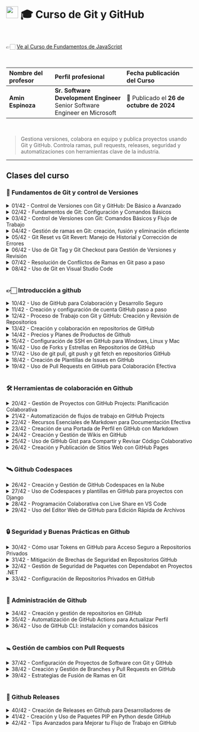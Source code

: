 # <img width="32px" src="https://static.platzi.com/media/achievements/badge-8-738d990a-87e0-488a-b069-6ac164a2790c.png"/> 🎓 Curso de Git y GitHub

  <br/>

  👉🏻 [Ve al Curso de Fundamentos de JavaScript](https://platzi.com/cursos/gitgithub)
  
  <br/>

  | Nombre del profesor | Perfil profesional | Fecha publicación del Curso |
  | :--- | :--- | :--- |
  | **Amin Espinoza** | **Sr. Software Development Engineer** <br/> Senior Software Engineer en Microsoft | 📅 Publicado el **26 de octubre de 2024** |
  <br/>

> Gestiona versiones, colabora en equipo y publica proyectos usando Git y GitHub. Controla ramas, pull requests, releases, seguridad y automatizaciones con herramientas clave de la industria.

---

## Clases del curso

### 🔰 Fundamentos de Git y control de Versiones
<details>
  <summary>01/42 - Control de Versiones con Git y GitHub: De Básico a Avanzado</summary>
  <br/>

  ### Antes de GIT: el desorden absoluto

  Antes de **GIT**, los desarrolladores gestionaban versiones manualmente, lo que era ineficiente y propenso a errores. Su llegada revolucionó la industria gracias a su simplicidad, convirtiéndose en el estándar para la programación.
  <br/>

  ### ¿Quién creó GIT?
  El creador de **GIT** es **Linus Torvalds**, el mismo que desarrolló el kernel de **Linux**. Diseñó **GIT** para resolver sus propios problemas de control de versiones, y su impacto ha sido tan grande que hoy en día es una herramienta esencial en el desarrollo de software.
  <br/>

  ### ¿Por qué deberías aprender GIT?
  Desde que escribes tu primer **"Hola, mundo"**, necesitas gestionar tu código de manera eficiente. Aprender **GIT** es fundamental para:

  - **Trabajar en equipo** dentro de una empresa.
  - **Publicar tu trabajo** individual y colaborar en proyectos de otros desarrolladores.
  - **Mantener un historial de cambios** y revertir errores sin perder el progreso.

  Hoy en día, casi ningún producto de software es creado por una sola persona. Siempre hay equipos detrás, y **GIT** es la clave para que todo funcione sin problemas.
  <br/>

  ### GIT y GITHUB: aliados del desarrollo
  - **GIT** funciona en tu máquina local mediante la terminal o editores como **Visual Studio Code**.
  - Sus comandos principales incluyen: **merge, pull, commit, push**, entre otros.
  - Si deseas colaborar con otros, usarás plataformas como **GITHUB**, donde podrás almacenar y gestionar versiones de código en la nube.

  **GITHUB** ha crecido enormemente en los últimos años, añadiendo herramientas que aumentan la productividad y facilitan el trabajo en equipo.
  <br/>

  ### ¿Qué aprenderás en este curso?
  En este curso, aprenderás a:

  ✔ Configurar **GIT** en tu computadora.

  ✔ Crear repositorios locales y modificar archivos.

  ✔ Trabajar con ramas y fusionarlas correctamente.

  ✔ Gestionar un flujo de trabajo profesional con **GIT y GITHUB**.

  ✔ Integrar colaboradores, revisar cambios y resolver conflictos.

  ✔ Utilizar herramientas avanzadas como **Codespaces** y automatizaciones.


  ### Tu ventaja sobre otros desarrolladores
  Muchos dicen que saben **GIT**, pero solo manejan lo básico. En este curso, irás más allá: no solo aprenderás a hacer **commit, pull y push**, sino que también dominarás herramientas avanzadas que te harán destacar en la industria.
  <br/>

  ### ¿Qué necesitas para empezar?
  Solo conocimientos básicos de la terminal, como:
  - Crear y mover archivos y directorios.
  - Entender lo esencial de cualquier lenguaje de programación.

  Si quieres destacar en la industria del software, la próxima clase es tu siguiente paso. ¡Nos vemos allá! 🚀
  <br/><br/>

</details>

<details>
  <summary>02/42 - Fundamentos de Git: Configuración y Comandos Básicos</summary>
  <br/>

  > Resumen  Trabajar con Git en la terminal permite a los desarrolladores gestionar sus proyectos de manera eficiente. A continuación, revisamos cómo instalar, configurar y utilizar Git en Linux, Mac y WSL de Windows, junto con algunas recomendaciones prácticas para dominar los comandos iniciales de esta herramienta.

  ## ¿Cómo confirmar que Git está instalado en tu sistema?
  Para verificar la instalación de Git:

  1. Abre la terminal y escribe el comando `git --version`.
  2. Si el comando devuelve un número de versión, Git está listo para usarse.
  3. Si no aparece la versión, revisa los recursos adjuntos donde se explican las instalaciones para cada sistema operativo.

  ## ¿Cómo crear y preparar el primer proyecto con Git?
  El primer paso para crear un proyecto en Git es:

  1. Limpia la terminal para evitar confusión visual.
  2. Crea una carpeta para el proyecto con `mkdir nombre_del_proyecto`.
  3. Navega a la carpeta con `cd nombre_del_proyecto`.

  ## ¿Cómo inicializar un repositorio en Git?
  Al estar dentro de la carpeta de tu proyecto, inicia el repositorio con:

  - `git init`: Esto crea la rama inicial “master” por defecto.

  Si prefieres la rama principal como “main”:

  1. Cambia la configuración global escribiendo `git config --global init.defaultBranch main`.
  2. Actualiza la rama en el proyecto actual con `git branch -m main`.

  ## ¿Cómo personalizar tu configuración de usuario en Git?
  Configura el nombre de usuario y correo electrónico de Git, que identificará todas tus contribuciones:

  1. Usa `git config --global user.name "Tu Nombre o Apodo"`.
  2. Configura el correo electrónico con `git config --global user.email "tu.email@example.com"`.

  **Tip:** Si necesitas corregir algún error en el comando, puedes usar la tecla de flecha hacia arriba para recuperar y editar el último comando escrito.

  ## ¿Cómo confirmar la configuración de Git?

  Para revisar tu configuración, ejecuta:

  - `git config --list`: Aquí verás los datos de usuario y el nombre de la rama principal.

  Esta configuración se aplicará a todos los repositorios que crees en adelante.

  ## ¿Qué hacer si olvidas un comando?

  Git incluye un recurso rápido y útil para recordar la sintaxis de comandos:

  1. Escribe `git help` en la terminal.
  2. Navega la lista de comandos disponibles y consulta la documentación oficial de cada uno cuando sea necesario.

  ---

  - `git config` > Configura a nivel repositorio
  - `-global` > Especifica que esta configuración es a nivel global afectando a todos los repositorios usados en el usuario actual
  - `init.defaultBranch main` > esto cambia la configuracion global al aplicar el comando `git init` para que cambie de master a main, ya que actualmente se conoce de esa manera
      
      AYUDA DE GIT MEDIO LA TERMINAL
      
  - `git --help` Esto despliga en la terminal todas la ayudas o manuales que tiene git en inglés
      
      COMANDO QUE DIFINE NOMBRE DE USUARIO ASOCIADO A LOS COMMITS
      
  - `git config` > utiliza la configuración del git
  - `-global` > indica que se aplica a nivel global
  - `user.name “pablordata”` > asocia el nombre de usuario que es el autor de los commits
      
      COMNADO QUE DEFINE EL CORREO ASOCIADO A LOS COMMITS
      
  - `git config` > utiliza la configuraciones del git
  - `-global` > indica que se aplica a nivel global
  - `user.email “pablor.data@gmail.com”` > asocia el correo del usuario que es el autor de los
      
      COMANDO QUE MUESTRA LA CONFIGURACIÓN DEL ENTORNO DEL GIT
      
  - `git config --list` > Muestra la configuración completa y activa en el entrono de git esto es a nivel del sistema, global y local### EJEMPLO DE SALIDA TIPICA`user.name=pablordata [user.email=pablor.data@gmail.com](mailto:user.email=pablor.data@gmail.com) core.editor=vim init.defaultBranch=main core.autocrlf=true`

</details>

<details>
  <summary>03/42 - Control de Versiones con Git: Comandos Básicos y Flujo de Trabajo</summary>
  <br/>

 > 💡 Aprender a utilizar Git desde los primeros pasos puede parecer desafiante, pero es esencial para registrar cambios y manejar versiones de cualquier proyecto. Siguiendo un flujo de trabajo sencillo y utilizando los comandos adecuados, puedes dominar el control de versiones y llevar un seguimiento preciso de tus archivos.

## ¿Cómo inicia el control de versiones con Git?

El primer paso es iniciar un repositorio con el comando `git init`, que crea una carpeta oculta llamada `.git` en el directorio de trabajo. Esta carpeta actúa como una bitácora, almacenando cada cambio y movimiento de los archivos que se manejan en el proyecto.

## ¿Cómo se crean y agregan archivos a Git?

Para crear un archivo desde la terminal, utiliza un editor como `nano`. Una vez creado, puedes verificar su existencia y estado con `git status`, que te mostrará el archivo como no registrado. Para incluirlo en el área de staging, donde estará listo para el commit, usa `git add nombre_del_archivo.txt`. Esta área de staging es un “limbo” donde decides qué archivos entrarán en el control de versiones.

- **Ejemplo de comandos**:
    - `nano testing.txt` para crear el archivo.
    - `git add testing.txt` para agregarlo al área de staging.

## ¿Qué es el área de staging y cómo funciona?

El área de staging permite revisar los cambios antes de que se registren oficialmente en el repositorio. Los archivos en staging aún no forman parte del historial de versiones; están en espera de que se realice un commit o de ser devueltos a su estado original con `git rm --cached nombre_del_archivo.txt`.

![image.png](attachment:5f64a1e4-46d1-4d02-beec-acf6c6c6d659:image.png)

![image.png](attachment:697d5dfa-e156-416a-8aac-c15da679fec1:image.png)

## ¿Cómo realizar el commit de los archivos en Git?

Una vez en staging, se ejecuta `git commit -m "mensaje descriptivo"` para registrar los cambios en el repositorio. El mensaje en el commit es crucial porque indica la acción realizada, como “nuevo archivo de testing”. Este mensaje permite identificar los cambios de forma clara y ordenada en el historial del proyecto.

- **Ejemplo de commit**:
    - `git commit -m "nuevo archivo de testing"`

## ¿Cómo gestionar múltiples archivos en Git?

Para trabajar con varios archivos a la vez, utiliza `git add .` que agrega todos los archivos sin registrar en el área de staging. Puedes decidir entre realizar commits individuales o múltiples en función de la cantidad de archivos y los cambios realizados en cada uno.

## ¿Cómo visualizar el historial de cambios en Git?

El comando `git log` muestra el historial de commits, proporcionando una vista completa de cada cambio realizado en el proyecto. Esta bitácora permite ver el estado de cada archivo y la información de cada commit.

## ¿Qué sucede al modificar un archivo en Git?

Cuando un archivo se edita, Git lo detecta como “modificado”. El flujo de trabajo para registrar este cambio es el mismo que para un archivo nuevo: `git add` para llevarlo a staging y `git commit` para guardar la modificación. Esto asegura que Git mantenga un registro detallado de cada cambio, actualización o eliminación en el proyecto.

## ¿Cómo maneja Git diferentes tipos de archivos?

Git trata cualquier archivo de igual manera, sin importar su extensión o tipo, ya sea de texto, código o imagen. Con `git add` y `git commit`, cualquier cambio en estos archivos se registra, facilitando el control de versiones sin importar el tipo de contenido.

---

**Terminos basicos**

- cd → cambiar directorio y/o regresar al directorio raiz
    - cd .. → retroceder 1 carpeta dentro del directorio
- mkdir → crear directorio
- rmdir → remover directorio
- ls → contenido de un directorio
- .. → volver 1 carpeta atrás
- mkdir repo → crear repo
- rmdir repo → eliminar repo
- git init → iniciar repositorio
- git add → añadir archivos
- git status → estado del repo
- git rm —cached → eliminar archivo añadido al repositorio
- git commit → subir todo al repositorio

</details>

<details>
  <summary>04/42 - Gestión de ramas en Git: creación, fusión y eliminación eficiente</summary>
  <br/>

 > 💡 El uso de ramas en Git permite trabajar en un entorno aislado sin interferir con otros, facilitando la organización y el control del proyecto. Aprender a crear, gestionar y fusionar ramas optimiza la colaboración y ayuda a mantener la limpieza en el historial de cambios.**

## ¿Por qué son útiles las ramas en Git?
Las ramas son una herramienta que permite trabajar en tareas específicas sin alterar la rama principal. Entre sus ventajas se encuentran:

- Aislamiento de cambios individuales.
- Posibilidad de desechar una rama sin afectar la principal.
- Organización de actividades múltiples en diferentes ramas.

## ¿Cómo verificar la rama actual?
Para saber en qué rama estás trabajando, ejecuta:

```bash
git branch
```

El asterisco (*) indica la rama activa. Inicialmente, suele ser `main`, pero al crear más ramas, la lista crecerá, permitiéndote ver todas las disponibles y cuál es la actual.

## ¿Cómo crear una nueva rama en Git?
La creación de ramas permite desarrollar sin riesgo en paralelo. Para crear y moverte a una nueva rama, usa:

```bash
git checkout -b
```

Por ejemplo, `git checkout -b Amin` crea y mueve a la rama `Amin`. Puedes verificar que estás en esta rama ejecutando `git branch`.

## ¿Cómo agregar y confirmar cambios en una rama?
Dentro de una nueva rama, los archivos se editan y confirman sin que impacten otras ramas. Sigue estos pasos para agregar y confirmar:

1. Crea o edita un archivo.
2. Añádelo con:
    
    ```bash
    git add .
    
    ```
    
3. Confirma el cambio:
    
    ```bash
    git commit -m "mensaje de confirmación"
    
    ```
    

Los cambios ahora son parte de la rama en la que trabajas y no afectan la principal.

## ¿Cómo fusionar cambios de una rama secundaria a la principal?
Para unificar el trabajo en la rama principal:

1. Cambia a la rama principal:*Nota*: Puedes usar también `git checkout main`.
    
    ```bash
    git switch main
    ```
    
2. Fusiona la rama secundaria:
    
    ```bash
    git merge
    ```
    

Git indicará que el proceso fue exitoso y actualizará el contenido en la rama `main` con los cambios de la rama secundaria.

## ¿Por qué es importante eliminar ramas que ya no se usan?
Una vez fusionada una rama, es buena práctica eliminarla para evitar desorden. Hazlo con:

```bash
git branch -d
```

Eliminar ramas que ya cumplieron su propósito previene conflictos y mantiene el entorno de trabajo limpio y organizado.

---

- `git branch:` Saber en qué rama me encuentro.
- `git checkout -b` “nombre rama”: Crea una nueva rama y se mueve a ella.
- `git branch:` Lista, crea o elimina ramas
- `git checkout:` Cambia entre ramas
- `git switch:` Cambia entre ramas
- `git merge:` Fusiona ramas (unifica todas las ramas en main)
- g`it branch -D` “nombre rama”: Eliminar rama. El una buena práctica después del merge.

git branch git checkout -b "dev" nano testing_dev.txt git add . git commit -m "nuevo archivo creado" git checkout dev git switch main git merge dev git branch ls git log clear git branch -D dev

</details>

<details>
  <summary>05/42 - Git Reset vs Git Revert: Manejo de Historial y Corrección de Errores</summary>
  <br/>

 > 💡 Para quienes se inician en el manejo de versiones con Git, comandos como `git reset` y `git revert` se vuelven herramientas indispensables, ya que permiten deshacer errores y ajustar el historial de cambios sin complicaciones. Aunque al avanzar en la experiencia puedan dejarse de lado, dominar su uso resulta clave para un control de versiones eficiente.

## ¿Cuál es la diferencia entre Git Reset y Git Revert?
- **Git Reset**: establece el puntero de los commits a uno anterior, permitiendo “volver en el tiempo” y explorar el historial de cambios. Es útil para deshacer actualizaciones recientes o revisar lo que se hizo en cada commit.
- **Git Revert**: crea un nuevo commit que revierte los cambios de un commit específico, permitiendo conservar el historial original sin eliminaciones. Es ideal para regresar a un estado anterior sin afectar los commits de otros usuarios.

## ¿Cómo se utiliza Git Reset?
1. Ejecuta `git log` para identificar el historial de commits. El commit actual se marca con `HEAD` apuntando a `main`.
2. Si quieres eliminar cambios recientes:
    - Crea un archivo temporal (ejemplo: `error.txt`) y realiza un commit.
    - Verifica el historial con `git log` y localiza el hash del commit que deseas restablecer.
3. Para revertir a un estado anterior:
    - Usa `git reset` con parámetros:
        - `-soft`: solo elimina el archivo del área de staging.
        - `-mixed`: remueve los archivos de staging, manteniendo el historial de commits.
        - `-hard`: elimina los archivos y el historial hasta el commit seleccionado.
    - Este último parámetro debe ser una **última opción** debido a su impacto irreversible en el historial.

## ¿Cómo funciona Git Revert?
1. **Identificación del commit**: usa `git log` para encontrar el commit a revertir.
2. **Ejecuta `git revert`** seguido del hash del commit: crea un nuevo commit inverso, preservando el historial.
3. **Editar el mensaje de commit**: permite dejar claro el motivo de la reversión, ideal en equipos colaborativos para mantener claridad.

## ¿Cuándo es recomendable utilizar Git Reset o Git Revert?
Ambos comandos resultan útiles en diversas situaciones:

- **Corrección de errores**: si has subido un archivo incorrecto, `git revert` es rápido y seguro para deshacer el cambio sin afectar el historial.
- **Limpieza del historial**: en proyectos sólidos, puede que quieras simplificar el historial de commits; `git reset` ayuda a limpiar entradas innecesarias.
- **Manejo de conflictos**: en casos extremos de conflicto de archivos, `git reset` es útil, aunque puede ser mejor optar por resolver conflictos manualmente.

## ¿Cómo aseguras una correcta comunicación en el uso de estos comandos?
- Utiliza estos comandos en sincronización con el equipo.
- Evita el uso de `git reset --hard` sin coordinación para prevenir la pérdida de trabajo ajeno.
- Documenta cada reversión con un mensaje claro para asegurar el seguimiento de cambios.

---

- **git reset:** Este comando devuelve a un commit anterior, eliminando los cambios en el historial como si nunca hubieran ocurrido.
- Permite deshacer cambios y mover el puntero HEAD a un commit específico. Hay tres modos principales:
- `git reset --soft:` Mueve HEAD al commit especificado, pero mantiene los cambios en el área de preparación.
- `git reset --mixed:` (Por defecto) Mueve HEAD y deshace los cambios en el área de preparación, pero mantiene los cambios en el directorio de trabajo.
- `git reset --hard:` Mueve HEAD y descarta todos los cambios, tanto en el área de preparación como en el directorio de trabajo.
- **git revert:** Crea un nuevo commit que deshace los cambios de un commit específico. Es útil para deshacer cambios de forma segura en repositorios compartidos.

Estos comandos son útiles para corregir errores o volver a estados anteriores del proyecto de manera controlada, limpieza de historial y manejo de conflictos.

`nano error.txt clear ls git add . git commit -m "nuevo archivo especial creado" git log clear`

## git revert

git revert"hash commit"

## Crea un nuevo commit que deshace los cambios del último commit

"Revert "nuevo archivo especial creado" por "autor revert""

git log clear ls

nano reset.txt git add . git commit -m "nuevo archivo para reiniciar" git log clear ls

## git reset

git reset --hard "hash"

---

- `-soft`: Deshace el commit pero mantiene los cambios en staging.
- `-mixed`: Deshace el commit y quita los archivos del staging, pero mantiene los cambios en el código.
- `-hard`: Borra todo, incluyendo los cambios en el código.

</details>

<details>
  <summary>06/42 - Uso de Git Tag y Git Checkout para Gestión de Versiones y Revisión</summary>
  <br/>
</details>

<details>
  <summary>07/42 - Resolución de Conflictos de Ramas en Git paso a paso</summary>
  <br/>
</details>

<details>
  <summary>08/42 - Uso de Git en Visual Studio Code</summary>
  <br/>
</details>
<br/>

### 👉🏻 Introducción a github
<details>
  <summary>10/42 - Uso de GitHub para Colaboración y Desarrollo Seguro</summary>
  <br/>
</details>

<details>
  <summary>11/42 - Creación y configuración de cuenta GitHub paso a paso</summary>
  <br/>
</details>

<details>
  <summary>12/42 - Proceso de Trabajo con Git y GitHub: Creación y Revisión de Repositorios</summary>
  <br/>
</details>

<details>
  <summary>13/42 - Creación y colaboración en repositorios de GitHub</summary>
  <br/>
</details>

<details>
  <summary>14/42 - Precios y Planes de Productos de Github</summary>
  <br/>
</details>

<details>
  <summary>15/42 - Configuración de SSH en GitHub para Windows, Linux y Mac</summary>
  <br/>
</details>

<details>
  <summary>16/42 - Uso de Forks y Estrellas en Repositorios de GitHub</summary>
  <br/>
</details>

<details>
  <summary>17/42 - Uso de git pull, git push y git fetch en repositorios GitHub</summary>
  <br/>
</details>

<details>
  <summary>18/42 - Creación de Plantillas de Issues en GitHub</summary>
  <br/>
</details>

<details>
  <summary>19/42 - Uso de Pull Requests en GitHub para Colaboración Efectiva</summary>
  <br/>
</details>
<br/>

### 🛠️ Herramientas de colaboración en Github
<details>
  <summary>20/42 - Gestión de Proyectos con GitHub Projects: Planificación Colaborativa</summary>
  <br/>
</details>

<details>
  <summary>21/42 - Automatización de flujos de trabajo en GitHub Projects</summary>
  <br/>
</details>

<details>
  <summary>22/42 - Recursos Esenciales de Markdown para Documentación Efectiva</summary>
  <br/>
</details>

<details>
  <summary>23/42 - Creación de una Portada de Perfil en GitHub con Markdown</summary>
  <br/>
</details>

<details>
  <summary>24/42 - Creación y Gestión de Wikis en GitHub</summary>
  <br/>
</details>

<details>
  <summary>25/42 - Uso de GitHub Gist para Compartir y Revisar Código Colaborativo</summary>
  <br/>
</details>

<details>
  <summary>26/42 - Creación y Publicación de Sitios Web con GitHub Pages</summary>
  <br/>
</details>
<br/>

### 🛰️ Github Codespaces
<details>
  <summary>26/42 - Creación y Gestión de GitHub Codespaces en la Nube</summary>
  <br/>
</details>

<details>
  <summary>27/42 - Uso de Codespaces y plantillas en GitHub para proyectos con Django</summary>
  <br/>
</details>

<details>
  <summary>28/42 - Programación Colaborativa con Live Share en VS Code</summary>
  <br/>
</details>

<details>
  <summary>29/42 - Uso del Editor Web de GitHub para Edición Rápida de Archivos</summary>
  <br/>
</details>
<br/>

### 🔒 Seguridad y Buenas Prácticas en Github
<details>
  <summary>30/42 - Cómo usar Tokens en GitHub para Acceso Seguro a Repositorios Privados</summary>
  <br/>
</details>

<details>
  <summary>31/42 - Mitigación de Brechas de Seguridad en Repositorios GitHub</summary>
  <br/>
</details>

<details>
  <summary>32/42 - Gestión de Seguridad de Paquetes con Dependabot en Proyectos .NET</summary>
  <br/>
</details>

<details>
  <summary>33/42 - Configuración de Repositorios Privados en GitHub</summary>
  <br/>
</details>
<br/>

### 📎 Administración de Github
<details>
  <summary>34/42 - Creación y gestión de repositorios en GitHub</summary>
  <br/>
</details>

<details>
  <summary>35/42 - Automatización de GitHub Actions para Actualizar Perfil</summary>
  <br/>
</details>

<details>
  <summary>36/42 - Uso de GitHub CLI: instalación y comandos básicos</summary>
  <br/>
</details>
<br/>

### 🚼 Gestión de cambios con Pull Requests
<details>
  <summary>37/42 - Configuración de Proyectos de Software con Git y GitHub</summary>
  <br/>
</details>

<details>
  <summary>38/42 - Creación y Gestión de Branches y Pull Requests en GitHub</summary>
  <br/>
</details>

<details>
  <summary>39/42 - Estrategias de Fusión de Ramas en Git</summary>
  <br/>
</details>
<br/>

### 🚀 Github Releases
<details>
  <summary>40/42 - Creación de Releases en Github para Desarrolladores de</summary>
  <br/>
</details>

<details>
  <summary>41/42 - Creación y Uso de Paquetes PIP en Python desde GitHub</summary>
  <br/>
</details>

<details>
  <summary>42/42 - Tips Avanzados para Mejorar tu Flujo de Trabajo en GitHub</summary>
  <br/>
</details>
<br/>